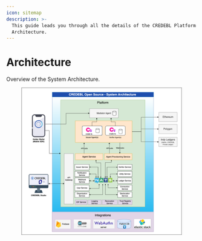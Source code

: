 ```yaml
---
icon: sitemap
description: >-
  This guide leads you through all the details of the CREDEBL Platform
  Architecture.
---
```


# Architecture

Overview of the System Architecture.

<figure><img src="../.gitbook/assets/CREDEBL_OSS_Architecture.png" alt="CREDEBL System Architecture"><figcaption></figcaption></figure>
